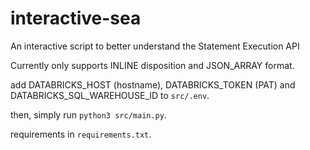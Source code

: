 # interactive-sea
An interactive script to better understand the Statement Execution API

Currently only supports INLINE disposition and JSON_ARRAY format. 

add DATABRICKS_HOST (hostname), DATABRICKS_TOKEN (PAT) and DATABRICKS_SQL_WAREHOUSE_ID to `src/.env`. 

then, simply run `python3 src/main.py`. 

requirements in `requirements.txt`.
